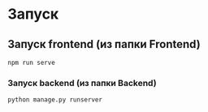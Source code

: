 # Запуск

## Запуск frontend (из папки Frontend)
```
npm run serve
```

### Запуск backend (из папки Backend)
```
python manage.py runserver
```

